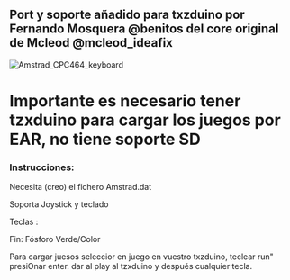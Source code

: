## Port y soporte añadido para txzduino por Fernando Mosquera @benitos del core original de Mcleod @mcleod_ideafix

![Amstrad_CPC464_keyboard](https://user-images.githubusercontent.com/31018768/70374573-49f37400-18f4-11ea-9aac-15d1f3aee8b6.jpg)

# Importante es necesario tener tzxduino para cargar los juegos por EAR, no tiene soporte SD

### Instrucciones:
Necesita (creo) el fichero Amstrad.dat

Soporta Joystick y teclado

Teclas :

Fin: Fósforo Verde/Color

Para cargar juesos seleccior en juego en vuestro txzduino, teclear run" presiOnar enter. dar al play al tzxduino y después cualquier tecla.

